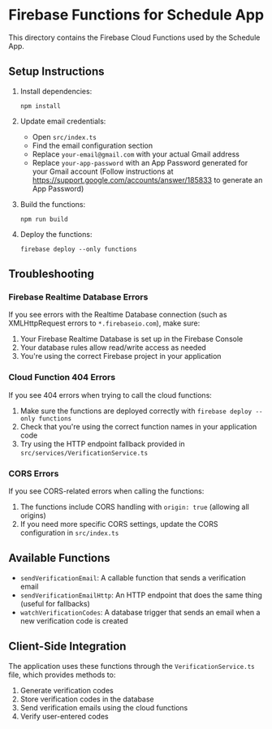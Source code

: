 # Firebase Functions for Schedule App

This directory contains the Firebase Cloud Functions used by the Schedule App.

## Setup Instructions

1. Install dependencies:

   ```
   npm install
   ```

2. Update email credentials:

   - Open `src/index.ts`
   - Find the email configuration section
   - Replace `your-email@gmail.com` with your actual Gmail address
   - Replace `your-app-password` with an App Password generated for your Gmail account
     (Follow instructions at https://support.google.com/accounts/answer/185833 to generate an App Password)

3. Build the functions:

   ```
   npm run build
   ```

4. Deploy the functions:
   ```
   firebase deploy --only functions
   ```

## Troubleshooting

### Firebase Realtime Database Errors

If you see errors with the Realtime Database connection (such as XMLHttpRequest errors to `*.firebaseio.com`), make sure:

1. Your Firebase Realtime Database is set up in the Firebase Console
2. Your database rules allow read/write access as needed
3. You're using the correct Firebase project in your application

### Cloud Function 404 Errors

If you see 404 errors when trying to call the cloud functions:

1. Make sure the functions are deployed correctly with `firebase deploy --only functions`
2. Check that you're using the correct function names in your application code
3. Try using the HTTP endpoint fallback provided in `src/services/VerificationService.ts`

### CORS Errors

If you see CORS-related errors when calling the functions:

1. The functions include CORS handling with `origin: true` (allowing all origins)
2. If you need more specific CORS settings, update the CORS configuration in `src/index.ts`

## Available Functions

- `sendVerificationEmail`: A callable function that sends a verification email
- `sendVerificationEmailHttp`: An HTTP endpoint that does the same thing (useful for fallbacks)
- `watchVerificationCodes`: A database trigger that sends an email when a new verification code is created

## Client-Side Integration

The application uses these functions through the `VerificationService.ts` file, which provides methods to:

1. Generate verification codes
2. Store verification codes in the database
3. Send verification emails using the cloud functions
4. Verify user-entered codes
